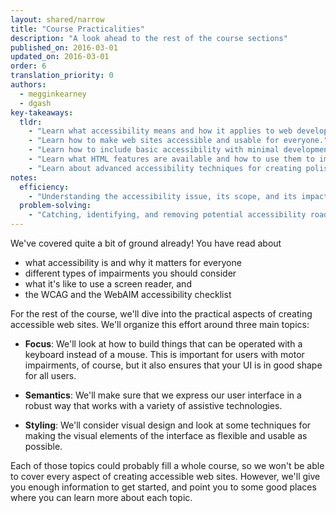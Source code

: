 ```yaml
---
layout: shared/narrow
title: "Course Practicalities"
description: "A look ahead to the rest of the course sections"
published_on: 2016-03-01
updated_on: 2016-03-01
order: 6
translation_priority: 0
authors:
  - megginkearney
  - dgash
key-takeaways:
  tldr: 
    - "Learn what accessibility means and how it applies to web development."
    - "Learn how to make web sites accessible and usable for everyone."
    - "Learn how to include basic accessibility with minimal development impace."
    - "Learn what HTML features are available and how to use them to improve accessibility."
    - "Learn about advanced accessibility techniques for creating polished accessibility experiences."
notes:
  efficiency:
    - "Understanding the accessibility issue, its scope, and its impact can make you a better web developer."
  problem-solving:
    - "Catching, identifying, and removing potential accessibility roadblocks before they happen can improve your development process and reduce maintenance requirements."
---
```


We've covered quite a bit of ground already! You have read about 

 - what accessibility is and why it matters for everyone
 - different types of impairments you should consider
 - what it's like to use a screen reader, and
 - the WCAG and the WebAIM accessibility checklist

For the rest of the course, we'll dive into the practical aspects of creating accessible web sites. We'll organize this effort around three main topics:

 - **Focus**: We'll look at how to build things that can be operated with a keyboard instead of a mouse. This is important for users with motor impairments, of course, but it also ensures that your UI is in good shape for all users.

 - **Semantics**: We'll make sure that we express our user interface in a robust way that works with a variety of assistive technologies.

 - **Styling**: We'll consider visual design and look at some techniques for making the visual elements of the interface as flexible and usable as possible.

Each of those topics could probably fill a whole course, so we won't be able to cover every aspect of creating accessible web sites. However, we'll give you enough information to get started, and point you to some good places where you can learn more about each topic.

